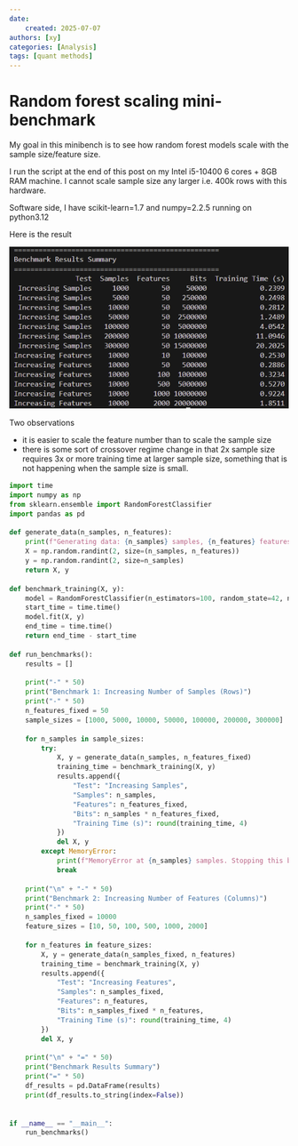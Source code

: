 ```yaml
---
date: 
    created: 2025-07-07
authors: [xy]
categories: [Analysis]
tags: [quant methods]
---
```


# Random forest scaling mini-benchmark
<!-- more -->
My goal in this minibench is to see how random forest models scale with the sample size/feature size.

I run the script at the end of this post on my Intel i5-10400 6 cores + 8GB RAM machine. I cannot scale sample size any larger i.e. 400k rows with this hardware. 

Software side, I have scikit-learn=1.7 and numpy=2.2.5 running on python3.12

Here is the result 

![alt text](assets/2025-07-07-random-forest-scaling-1751918656538.png)


Two observations

- it is easier to scale the feature number than to scale the sample size
- there is some sort of crossover regime change in that 2x sample size requires 3x or more training time at larger sample size, something that is not happening when the sample size is small. 


```py
import time
import numpy as np
from sklearn.ensemble import RandomForestClassifier
import pandas as pd

def generate_data(n_samples, n_features):
    print(f"Generating data: {n_samples} samples, {n_features} features...")
    X = np.random.randint(2, size=(n_samples, n_features))
    y = np.random.randint(2, size=n_samples)
    return X, y

def benchmark_training(X, y):
    model = RandomForestClassifier(n_estimators=100, random_state=42, n_jobs=-1)
    start_time = time.time()
    model.fit(X, y)
    end_time = time.time()
    return end_time - start_time

def run_benchmarks():
    results = []

    print("-" * 50)
    print("Benchmark 1: Increasing Number of Samples (Rows)")
    print("-" * 50)
    n_features_fixed = 50
    sample_sizes = [1000, 5000, 10000, 50000, 100000, 200000, 300000]

    for n_samples in sample_sizes:
        try:
            X, y = generate_data(n_samples, n_features_fixed)
            training_time = benchmark_training(X, y)
            results.append({
                "Test": "Increasing Samples",
                "Samples": n_samples,
                "Features": n_features_fixed,
                "Bits": n_samples * n_features_fixed,
                "Training Time (s)": round(training_time, 4)
            })
            del X, y
        except MemoryError:
            print(f"MemoryError at {n_samples} samples. Stopping this benchmark.")
            break

    print("\n" + "-" * 50)
    print("Benchmark 2: Increasing Number of Features (Columns)")
    print("-" * 50)
    n_samples_fixed = 10000
    feature_sizes = [10, 50, 100, 500, 1000, 2000]

    for n_features in feature_sizes:
        X, y = generate_data(n_samples_fixed, n_features)
        training_time = benchmark_training(X, y)
        results.append({
            "Test": "Increasing Features",
            "Samples": n_samples_fixed,
            "Features": n_features,
            "Bits": n_samples_fixed * n_features,
            "Training Time (s)": round(training_time, 4)
        })
        del X, y

    print("\n" + "=" * 50)
    print("Benchmark Results Summary")
    print("=" * 50)
    df_results = pd.DataFrame(results)
    print(df_results.to_string(index=False))


if __name__ == "__main__":
    run_benchmarks()

```

